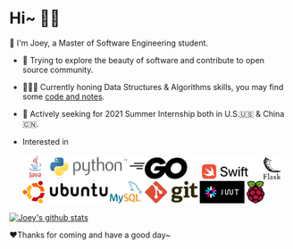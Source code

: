# Hi~ 👋🏻

📖 I'm Joey, a Master of Software Engineering student.

- 🌁 Trying to explore the beauty of software and contribute to open source community.

- 👨🏻‍💻 Currently honing Data Structures & Algorithms skills, you may find some [code and notes](https://github.com/joey66666/Codeyard).

- 👀 Actively seeking for 2021 Summer Internship both in U.S.🇺🇸 & China🇨🇳.

- Interested in

  <code><img height="45" src="https://github.com/joey66666/joey66666/blob/master/assets/java.svg"></code>
  <code><img height="40" src="https://github.com/joey66666/joey66666/blob/master/assets/python-3.svg"></code>
  <code><img height="40" src="https://github.com/joey66666/joey66666/blob/master/assets/go.svg"></code>
  <code><img height="40" src="https://github.com/joey66666/joey66666/blob/master/assets/swift-logo-with-text.svg"></code>
  <code><img height="40" src="https://github.com/joey66666/joey66666/blob/master/assets/flask.svg"></code>
  <code><img height="40" src="https://github.com/joey66666/joey66666/blob/master/assets/ubuntu-1.svg"></code>
  <code><img height="40" src="https://github.com/joey66666/joey66666/blob/master/assets/mysql.svg"></code>
  <code><img height="40" src="https://github.com/joey66666/joey66666/blob/master/assets/git-1.svg"></code>
  <code><img height="40" src="https://github.com/joey66666/joey66666/blob/master/assets/jwt.svg"></code>
  <code><img height="40" src="https://github.com/joey66666/joey66666/blob/master/assets/raspberry-pi.svg"></code>


[![Joey's github stats](https://github-readme-stats-rho.vercel.app/api?username=joey66666&show_icons=true&title_color=fff&icon_color=79ff97&text_color=9f9f9f&bg_color=151515)](https://github.com/joey66666)

❤Thanks for coming and have a good day~
